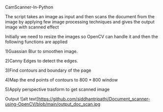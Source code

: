 CamScanner-In-Python


The script takes an image as input and then scans the document from the image by applying few image processing techniques and gives the output image with scanned effect


Initially we need to resize the images so OpenCV can handle it and then the following functions are applied

1)Guassian Blur to smoothen image.

2)Canny Edges to detect the edges.

3)Find contours and boundary of the page

4)Map the end points of contours to 800 * 800 window

5)Apply perspective trasform to get scanned image

Output
![alt text]https://github.com/siddhantripathi/Document_scanner-using-OpenCV/blob/main/output_doc_scan.jpg
